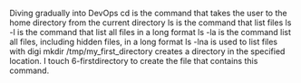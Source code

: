 Diving gradually into DevOps
cd is the command that takes the user to the home directory from the current directory
ls is the command that list files
ls -l is the command that list all files in a long format
ls -la is the command list all files, including hidden files, in a long format
ls -lna is used to list files with digi
mkdir /tmp/my_first_directory creates a directory in the specified location. I touch 6-firstdirectory to create the file that contains this command.
